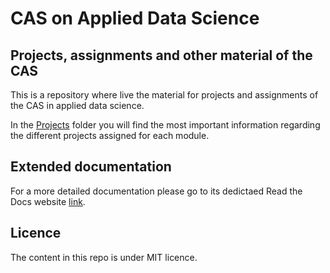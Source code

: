# CAS on Applied Data Science

## Projects, assignments and other material of the CAS

This is a repository where live the material for projects and assignments of the CAS in applied data science.

In the [Projects](https://github.com/rjlopez2/ADS_CAS_Bern_2020/tree/main/Projects) folder you will find the most important information regarding the different projects assigned for each module.

## Extended documentation

For a more detailed documentation please go to its dedictaed Read the Docs website [link](https://ads-cas-bern-2020.readthedocs.io/en/latest/index.html).

## Licence

The content in this repo is under MIT licence.
